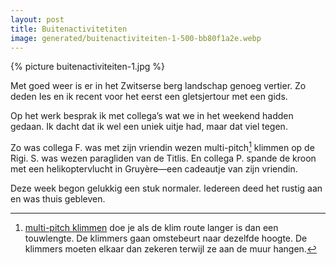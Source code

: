 ```yaml
---
layout: post
title: Buitenactivitetiten
image: generated/buitenactiviteiten-1-500-bb80f1a2e.webp
---
```


{% picture  buitenactiviteiten-1.jpg %}

Met goed weer is er in het Zwitserse berg landschap genoeg vertier. Zo deden Ies en ik recent voor het eerst een gletsjertour met een gids.

Op het werk besprak ik met collega’s wat we in het weekend hadden gedaan. Ik dacht dat ik wel een uniek uitje had, maar dat viel tegen.

Zo was collega F. was met zijn vriendin wezen multi-pitch[^1] klimmen op de Rigi. S. was wezen paragliden van de Titlis. En collega P. spande de kroon met een helikoptervlucht in Gruyère—een cadeautje van zijn vriendin.

Deze week begon gelukkig een stuk normaler. Iedereen deed het rustig aan en was thuis gebleven.

[^1]: [multi-pitch klimmen](https://en.m.wikipedia.org/wiki/Multi-pitch_climbing) doe je als de klim route langer is dan een touwlengte. De klimmers gaan omstebeurt naar dezelfde hoogte. De klimmers moeten elkaar dan zekeren terwijl ze aan de muur hangen.
